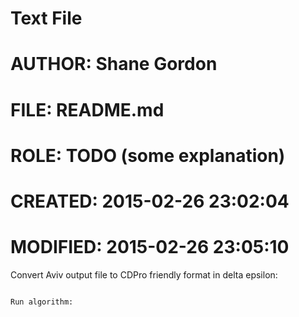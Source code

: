 # Text File
# AUTHOR:   Shane Gordon
# FILE:     README.md
# ROLE:     TODO (some explanation)
# CREATED:  2015-02-26 23:02:04
# MODIFIED: 2015-02-26 23:05:10

Convert Aviv output file to CDPro friendly format in delta epsilon:
```CDToGnuplot -r <# residues> -m <MW (Da)> -c <protein concentration (mg/ml)> [-b <buffer file>] < InFile >OutFile

Run algorithm:
